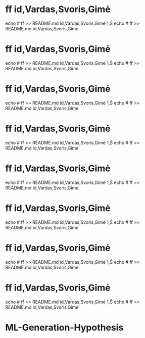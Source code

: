 # ff id,Vardas,Svoris,Gimė
echo # ff >> README.md id,Vardas,Svoris,Gimė 1,Š
echo # ff >> README.md id,Vardas,Svoris,Gimė
# ff id,Vardas,Svoris,Gimė
echo # ff >> README.md id,Vardas,Svoris,Gimė 1,Š
echo # ff >> README.md id,Vardas,Svoris,Gimė
# ff id,Vardas,Svoris,Gimė
echo # ff >> README.md id,Vardas,Svoris,Gimė 1,Š
echo # ff >> README.md id,Vardas,Svoris,Gimė
# ff id,Vardas,Svoris,Gimė
echo # ff >> README.md id,Vardas,Svoris,Gimė 1,Š
echo # ff >> README.md id,Vardas,Svoris,Gimė
# ff id,Vardas,Svoris,Gimė
echo # ff >> README.md id,Vardas,Svoris,Gimė 1,Š
echo # ff >> README.md id,Vardas,Svoris,Gimė
# ff id,Vardas,Svoris,Gimė
echo # ff >> README.md id,Vardas,Svoris,Gimė 1,Š
echo # ff >> README.md id,Vardas,Svoris,Gimė
# ff id,Vardas,Svoris,Gimė
echo # ff >> README.md id,Vardas,Svoris,Gimė 1,Š
echo # ff >> README.md id,Vardas,Svoris,Gimė
# ff id,Vardas,Svoris,Gimė
echo # ff >> README.md id,Vardas,Svoris,Gimė 1,Š
echo # ff >> README.md id,Vardas,Svoris,Gimė
# ML-Generation-Hypothesis
